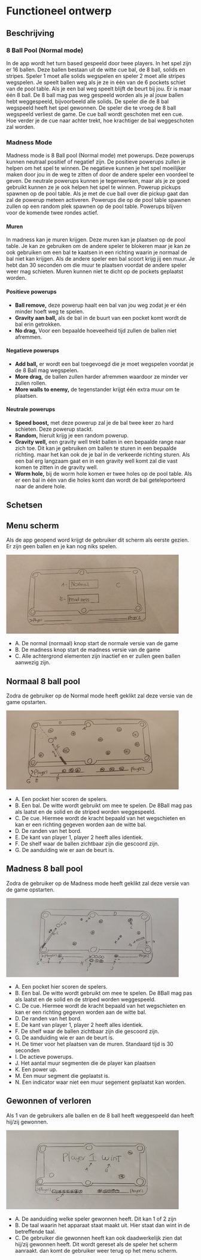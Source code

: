# Functioneel ontwerp 
## Beschrijving

### 8 Ball Pool (Normal mode)

In de app wordt het turn based gespeeld door twee players.
In het spel zijn er 16 ballen. Deze ballen bestaan uit de witte cue bal, de 8 ball,
solids en stripes. Speler 1 moet alle solids wegspelen en speler 2 moet alle stripes wegspelen.
Je speelt ballen weg als je ze in één van de 6 pockets schiet van de pool table. Als je een bal weg speelt blijft de beurt bij jou.
Er is maar één 8 ball.
De 8 ball mag pas weg gespeeld worden als je al jouw ballen hebt weggespeeld, bijvoorbeeld alle solids. De speler die de 8 bal wegspeeld heeft het spel gewonnen.
De speler die te vroeg de 8 ball wegspeeld verliest de game.
De cue ball wordt geschoten met een cue. Hoe verder je de cue naar achter trekt,
hoe krachtiger de bal weggeschoten zal worden.

### Madness Mode

Madness mode is 8 Ball pool (Normal mode) met powerups. Deze powerups kunnen neutraal positief of negatief zijn.
De positieve powerups zullen je helpen om het spel te winnen.
De negatieve kunnen je het spel moeilijker maken door jou in de weg te zitten of door de andere speler een voordeel te geven.
De neutrale powerups kunnen je tegenwerken, maar als je ze goed gebruikt kunnen ze je ook helpen het spel te winnen.
Powerup pickups spawnen op de pool table. Als je met de cue ball over die pickup gaat dan zal de powerup meteen activeren.
Powerups die op de pool table spawnen zullen op een random plek spawnen op de pool table.
Powerups blijven voor de komende twee rondes actief.

#### Muren

In madness kan je muren krijgen. Deze muren kan je plaatsen op de pool table.
Je kan ze gebruiken om de andere speler te blokeren maar
je kan ze ook gebruiken om een bal te kaatsen in een richting waarin je normaal de bal niet kan krijgen.
Als de andere speler een bal scoort krijg jij een muur.
Je hebt dan 30 seconden om die muur te plaatsen voordat de andere speler weer mag schieten.
Muren kunnen niet te dicht op de pockets geplaatst worden.

#### Positieve powerups
+ **Ball remove,** deze powerup haalt een bal van jou weg zodat je er één minder hoeft weg te spelen.
+ **Gravity aan ball,** als de bal in de buurt van een pocket komt wordt de bal erin getrokken.
+ **No drag,** Voor een bepaalde hoeveelheid tijd zullen de ballen niet afremmen. 

#### Negatieve powerups
+ **Add ball,** er wordt een bal toegevoegd die je moet wegspelen voordat je de 8 Ball mag wegspelen.
+ **More drag,** de ballen zullen harder afremmen waardoor ze minder ver zullen rollen.
+ **More walls to enemy,** de tegenstander krijgt één extra muur om te plaatsen.

#### Neutrale powerups
+ **Speed boost,** met deze powerup zal je de bal twee keer zo hard schieten. Deze powerup stackt.
+ **Random,** hieruit krijg je een random powerup.
+ **Gravity well,** een gravity well trekt ballen in een bepaalde range naar zich toe. Dit kan je gebruiken om ballen te
sturen in een bepaalde richting. maar het kan ook de je bal in de verkeerde richting sturen.
Als een bal erg langzaam gaat en in een gravity well komt zal die vast komen te zitten in de gravity well.
+ **Worm hole,** bij de worm hole komen er twee holes op de pool table. Als er een bal in één van die holes
komt dan wordt de bal geteleporteerd naar de andere hole.

## Schetsen

## Menu scherm
Als de app geopend word krijgt de gebruiker dit scherm als eerste gezien. Er zijn geen ballen en je kan nog niks spelen.

![Menu sketch](pictures/Menu-Sketch.jpg)  
- A. De normal (normaal) knop start de normale versie van de game
- B. De madness knop start de madness versie van de game
- C. Alle achtergrond elementen zijn inactief en er zullen geen ballen aanwezig zijn.

## Normaal 8 ball pool
Zodra de gebruiker op de Normal mode heeft geklikt zal deze versie van de game opstarten.

![Normal sketch](pictures/Normal-Sketch.jpg)
- A. Een pocket hier scoren de spelers.
- B. Een bal. De witte wordt gebruikt om mee te spelen. De 8Ball mag pas als laatst en de solid en de striped worden weggespeeld.
- C. De cue. Hiermee wordt de kracht bepaald van het wegschieten en kan er een richting gegeven worden aan de witte bal.
- D. De randen van het bord.
- E. De kant van player 1, player 2 heeft alles identiek.
- F. De shelf waar de ballen zichtbaar zijn die gescoord zijn.
- G. De aanduiding wie er aan de beurt is.

## Madness 8 ball pool
Zodra de gebruiker op de Madness mode heeft geklikt zal deze versie van de game opstarten.

![Madness sketch](pictures/Madness-Sketch.jpg)
- A. Een pocket hier scoren de spelers.
- B. Een bal. De witte wordt gebruikt om mee te spelen. De 8Ball mag pas als laatst en de solid en de striped worden weggespeeld.
- C. De cue. Hiermee wordt de kracht bepaald van het wegschieten en kan er een richting gegeven worden aan de witte bal.
- D. De randen van het bord.
- E. De kant van player 1, player 2 heeft alles identiek.
- F. De shelf waar de ballen zichtbaar zijn die gescoord zijn.
- G. De aanduiding wie er aan de beurt is. 
- H. De timer voor het plaatsen van de muren. Standaard tijd is 30 seconden
- I. De actieve powerups.
- J. Het aantal muur segmenten die de player kan plaatsen
- K. Een power up.
- M. Een muur segment die geplaatst is.
- N. Een indicator waar niet een muur segement geplaatst kan worden.

## Gewonnen of verloren
Als 1 van de gebruikers alle ballen en de 8 ball heeft weggespeeld dan heeft hij/zij gewonnen.

![Win/Loss sketch](pictures/Win-Loss-Sketch.jpg)
- A. De aanduiding welke speler gewonnen heeft. Dit kan 1 of 2 zijn
- B. De taal waarin het apparaat staat maakt uit. Hier staat dan wint in de betreffende taal.
- C. De gebruiker die gewonnen heeft kan ook daadwerkelijk zien dat hij/zij gewonnen heeft. Dit wordt gereset als de speler het scherm aanraakt. dan komt de gebruiker weer terug op het menu scherm.